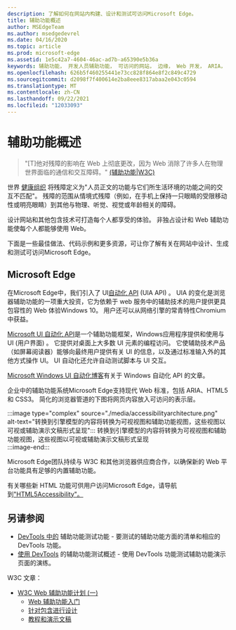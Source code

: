 ```yaml
---
description: 了解如何在网站内构建、设计和测试可访问Microsoft Edge。
title: 辅助功能概述
author: MSEdgeTeam
ms.author: msedgedevrel
ms.date: 04/16/2020
ms.topic: article
ms.prod: microsoft-edge
ms.assetid: 1e5c42a7-4604-46ac-ad7b-a65390e5b36a
keywords: 辅助功能， 开发人员辅助功能， 可访问的网站， 边缘， Web 开发， ARIA， 开发人员， UIA， UI 自动化
ms.openlocfilehash: 626b5f460255441e73cc828f864e8f2c849c4729
ms.sourcegitcommit: d2098f7f400614e2ba8eee8317abaa2e043c0594
ms.translationtype: MT
ms.contentlocale: zh-CN
ms.lasthandoff: 09/22/2021
ms.locfileid: "12033093"
---
```

# <a name="accessibility-overview"></a>辅助功能概述  

> "\[T\]他对残障的影响在 Web 上彻底更改，因为 Web 消除了许多人在物理世界面临的通信和交互障碍。" [ (辅助功能|W3C) ][W3CAccessibility]  

世界 [健康组织][WHODisabilities] 将残障定义为"人员正文的功能与它们所生活环境的功能之间的交互不匹配"。  残障的范围从情境式残障（例如，在手机上保持一只眼睛的受限移动性或明亮眼睛）到其他与物理、听觉、视觉或年龄相关的障碍。  

设计网站和其他包含技术可打造每个人都享受的体验。  非独占设计和 Web 辅助功能使每个人都能够使用 Web。  

下面是一些最佳做法、代码示例和更多资源，可让你了解有关在网站中设计、[][AccessibilityDesign]生成和测试可访问[][AccessibilityBuild]Microsoft Edge。 [][AccessibilityTest]  


<!-- ====================================================================== -->
## <a name="accessibility-in-microsoft-edge"></a>Microsoft Edge  

在Microsoft Edge中，我们引入了 UI[自动化 API][WindowsWin32AutoEntryui] (UIA API) 。  UIA 的变化是浏览器辅助功能的一项重大投资，它为依赖于 web 服务中的辅助技术的用户提供更具包容性的 Web 体验Windows 10。  用户还可以从网络引擎的常青特性Chromium中获益。

[Microsoft UI 自动化 API][WindowsWin32AutoEntryui]是一个辅助功能框架，Windows应用程序提供和使用与 UI (用户界面) 。  它提供对桌面上大多数 UI 元素的编程访问。  它使辅助技术产品（如屏幕阅读器）能够向最终用户提供有关 UI 的信息，以及通过标准输入外的其他方式操作 UI。  UI 自动化还允许自动测试脚本与 UI 交互。

[Microsoft Windows UI 自动化博客][ArchiveBlogsWinuiautomation]有关于 Windows 自动化 API 的文章。

企业中的辅助功能系统Microsoft Edge支持现代 Web 标准，包括 ARIA、HTML5 和 CSS3。  简化的浏览器管道的下图将网页内容放入可访问的表示层。  

:::image type="complex" source="./media/accessibilityarchitecture.png" alt-text="转换到引擎模型的内容将转换为可视视图和辅助功能视图，这些视图以可视或辅助演示文稿形式呈现":::
   转换到引擎模型的内容将转换为可视视图和辅助功能视图，这些视图以可视或辅助演示文稿形式呈现  
:::image-end:::  

Microsoft Edge团队持续与 W3C 和其他浏览器供应商合作，以确保新的 Web 平台功能具有足够的内置辅助功能。  

有关哪些新 HTML 功能可供用户访问Microsoft Edge，请导航到["HTML5Accessibility"。][HTML5Accessibility]  


<!-- ====================================================================== -->
## <a name="see-also"></a>另请参阅

*  [DevTools 中的](../devtools-guide-chromium/accessibility/reference.md) 辅助功能测试功能 - 要测试的辅助功能方面的清单和相应的 DevTools 功能。
*  [使用 DevTools](../devtools-guide-chromium/accessibility/accessibility-testing-in-devtools.md) 的辅助功能测试概述 - 使用 DevTools 功能测试辅助功能演示页面的演练。

W3C 文章：
*  [W3C Web 辅助功能计划 (一) ][W3CWaiHome]
   *  [Web 辅助功能入门][W3CWaiGettingstartedOverview]
   *  [针对包含进行设计][W3CWaiFundamentals]
   *  [教程和演示文稿][W3CWaiTeachAdvocate]


<!-- ====================================================================== -->
<!-- links -->  
[AccessibilityBuild]: ./build/index.md "构建可访问的网站|Microsoft Doc"  
[AccessibilityDesign]: ./design.md "设计可访问的网站|Microsoft Doc"  
[AccessibilityTest]: ./test.md "辅助功能测试|Microsoft Docs"  
<!-- external links -->
[WindowsWin32AutoEntryui]: /windows/win32/winauto/entry-uiauto-win32 "UI 自动化|Microsoft Doc"  

[ArchiveBlogsWinuiautomation]: /archive/blogs/winuiautomation/ "Microsoft Windows UI 自动化博客|Microsoft Doc"  

[HTML5Accessibility]: https://html5accessibility.com "HTML5 辅助功能"  

[W3CAccessibility]: https://w3.org/standards/webdesign/accessibility "辅助功能|W3C"  
[W3CWaiFundamentals]: https://w3.org/wai/fundamentals/accessibility-intro "Web 辅助功能指南|Web 辅助功能计划 (一) |W3C"  
[W3CWaiGettingstartedOverview]: https://w3.org/wai/gettingstarted/Overview "入门：使网站成为辅助|Web 辅助功能计划 (一) |W3C"  
[W3CWaiHome]: https://w3.org/wai "Web 辅助功能计划 (一) |W3C"  
[W3CWaiTeachAdvocate]: https://w3.org/wai/teach-advocate "教学和宣传|Web 辅助功能计划 (一) |W3C"  

[WHODisabilities]: https://who.int/topics/disabilities "残障|WHO"  
